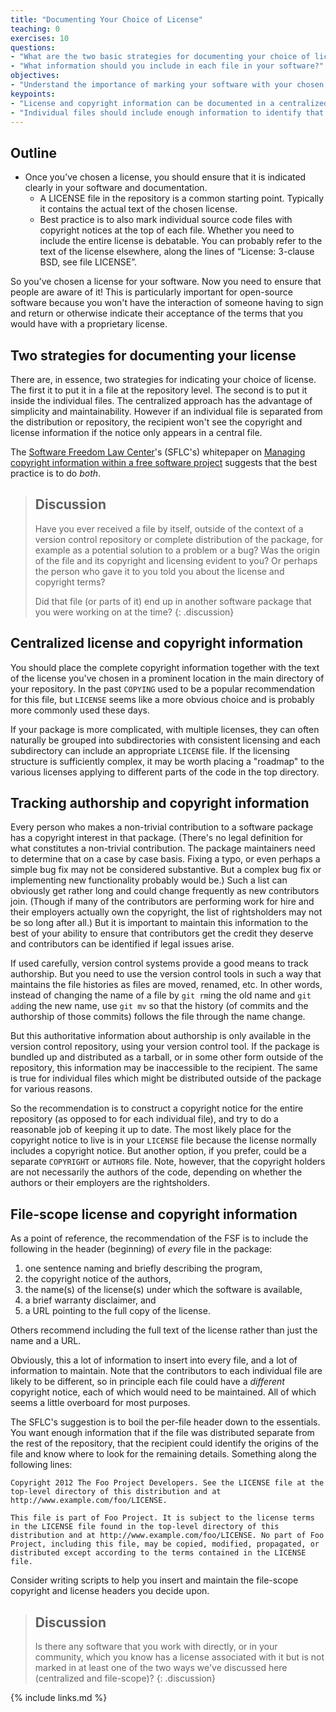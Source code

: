 ```yaml
---
title: "Documenting Your Choice of License"
teaching: 0
exercises: 10
questions:
- "What are the two basic strategies for documenting your choice of license?"
- "What information should you include in each file in your software?"
objectives:
- "Understand the importance of marking your software with your chosen license and copyright information."
keypoints:
- "License and copyright information can be documented in a centralized manner (at the repository level) and within individual files."
- "Individual files should include enough information to identify that they are copyrighted and licensed and point the recipient to the details."
---
```


## Outline

* Once you’ve chosen a license, you should ensure that it is indicated clearly in your software and documentation.
    * A LICENSE file in the repository is a common starting point.  Typically it contains the actual text of the chosen license.
    * Best practice is to also mark individual source code files with copyright notices at the top of each file.  Whether you need to include the entire license is debatable.   You can probably refer to the text of the license elsewhere, along the lines of “License: 3-clause BSD, see file LICENSE”.

So you've chosen a license for your software.
Now you need to ensure that people are aware of it!
This is particularly important for open-source software because you won't have the interaction of someone having to sign and return or otherwise indicate their acceptance of the terms that you would have with a proprietary license.

## Two strategies for documenting your license

There are, in essence, two strategies for indicating your choice of license.  
The first it to put it in a file at the repository level.
The second is to put it inside the individual files.
The centralized approach has the advantage of simplicity and maintainability.
However if an individual file is separated from the distribution or repository, the recipient won't see the copyright and license information if the notice only appears in a central file. 

The [Software Freedom Law Center](https://softwarefreedom.org/)'s (SFLC's) whitepaper on [Managing copyright information within a free software project](https://softwarefreedom.org/resources/2012/ManagingCopyrightInformation.html) suggests that the best practice is to do *both*.

> ## Discussion
> 
> Have you ever received a file by itself, outside of the context of a version control repository or complete distribution of the package, for example as a potential solution to a problem or a bug?  Was the origin of the file and its copyright and licensing evident to you?  Or perhaps the person who gave it to you told you about the license and copyright terms?
>
> Did that file (or parts of it) end up in another software package that you were working on at the time?
{: .discussion}

## Centralized license and copyright information

You should place the complete copyright information together with the text of the license you've chosen in a prominent location in the main directory of your repository.
In the past `COPYING` used to be a popular recommendation for this file, but `LICENSE` seems like a more obvious choice and is probably more commonly used these days.

If your package is more complicated, with multiple licenses, they can often naturally be grouped into subdirectories with consistent licensing and each subdirectory can include an appropriate `LICENSE` file.
If the licensing structure is sufficiently complex, it may be worth placing a "roadmap" to the various licenses applying to different parts of the code in the top directory.

## Tracking authorship and copyright information

Every person who makes a non-trivial contribution to a software package has a copyright interest in that package.
(There's no legal definition for what constitutes a non-trivial contribution.  The package maintainers need to determine that on a case by case basis.  Fixing a typo, or even perhaps a simple bug fix may not be considered substantive.  But a complex bug fix or implementing new functionality probably would be.)
Such a list can obviously get rather long and could change frequently as new contributors join.
(Though if many of the contributors are performing work for hire and their employers actually own the copyright, the list of rightsholders may not be so long after all.)
But it is important to maintain this information to the best of your ability to ensure that contributors get the credit they deserve and contributors can be identified if legal issues arise.

If used carefully, version control systems provide a good means to track authorship.
But you need to use the version control tools in such a way that maintains the file histories as files are moved, renamed, etc.
In other words, instead of changing the name of a file by `git rm`ing the old name and `git add`ing the new name, use `git mv` so that the history (of commits and the authorship of those commits) follows the file through the name change.

But this authoritative information about authorship is only available in the version control repository, using your version control tool.
If the package is bundled up and distributed as a tarball, or in some other form outside of the repository, this information may be inaccessible to the recipient.
The same is true for individual files which might be distributed outside of the package for various reasons.

So the recommendation is to construct a copyright notice for the entire repository (as opposed to for each individual file), and try to do a reasonable job of keeping it up to date.
The most likely place for the copyright notice to live is in your `LICENSE` file because the license normally includes a copyright notice.
But another option, if you prefer, could be a separate `COPYRIGHT` or `AUTHORS` file.
Note, however, that the copyright holders are not necessarily the authors of the code, depending on whether the authors or their employers are the rightsholders.

## File-scope license and copyright information

As a point of reference, the recommendation of the FSF is to include the following in the header (beginning) of *every* file in the package:

1. one sentence naming and briefly describing the program,
2. the copyright notice of the authors,
3. the name(s) of the license(s) under which the software is available,
4. a brief warranty disclaimer, and
5. a URL pointing to the full copy of the license.

Others recommend including the full text of the license rather than just the name and a URL.

Obviously, this a lot of information to insert into every file, and a lot of information to maintain.
Note that the contributors to each individual file are likely to be different, so in principle each file could have a *different* copyright notice, each of which would need to be maintained.
All of which seems a little overboard for most purposes. 

The SFLC's suggestion is to boil the per-file header down to the essentials.
You want enough information that if the file was distributed separate from the rest of the repository, that the recipient could identify the origins of the file and know where to look for the remaining details.
Something along the following lines:

```
Copyright 2012 The Foo Project Developers. See the LICENSE file at the top-level directory of this distribution and at http://www.example.com/foo/LICENSE.

This file is part of Foo Project. It is subject to the license terms in the LICENSE file found in the top-level directory of this distribution and at http://www.example.com/foo/LICENSE. No part of Foo Project, including this file, may be copied, modified, propagated, or distributed except according to the terms contained in the LICENSE file.
```

Consider writing scripts to help you insert and maintain the file-scope copyright and license headers you decide upon.

> ## Discussion
>
> Is there any software that you work with directly, or in your community, which you know has a license associated with it but is not marked in at least one of the two ways we've discussed here (centralized and file-scope)?
{: .discussion}

{% include links.md %}
